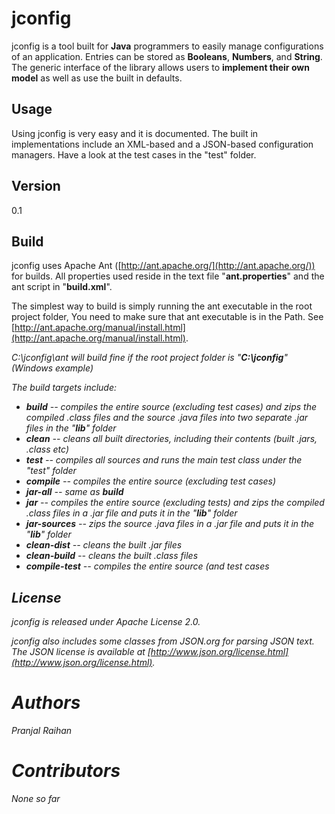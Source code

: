 # jconfig

jconfig is a tool built for <b>Java</b> programmers to easily manage 
configurations of an application. Entries can be stored as <b>Booleans</b>, 
<b>Numbers</b>, and <b>String</b>. The generic interface of the library allows 
users to <b>implement their own model</b> as well as use the built in defaults.

## Usage
Using jconfig is very easy and it is documented. The built in 
implementations include an XML-based and a JSON-based configuration 
managers. Have a look at the test cases in the "test" folder.

## Version
0.1

## Build
jconfig uses Apache Ant ([http://ant.apache.org/](http://ant.apache.org/)) for builds. All properties used reside in 
the text file "<b>ant.properties</b>" and the ant script in "<b>build.xml</b>". <p>
The simplest way to build is simply running the ant executable in the root project 
folder, You need to make sure that ant executable is in the Path. 
See [http://ant.apache.org/manual/install.html](http://ant.apache.org/manual/install.html).
<p>
    <i>C:\jconfig\ant<i> will build fine if the root project folder is "<b>C:\jconfig</b>" (Windows example)
<p>
The build targets include:<br>
<ul>
    <li>
        <b>build</b> -- compiles the entire source (excluding test cases) and zips the compiled .class files and the source .java files into two separate .jar files in the "<b>lib</b>" folder
    </li>
    <li>
        <b>clean</b> -- cleans all built directories, including their contents (built .jars, .class etc)
    </li>
    <li>
        <b>test</b> -- compiles all sources and runs the main test class under the "test" folder
    </li>
    <li>
        <b>compile</b> -- compiles the entire source (excluding test cases)
    </li>
    <li>
        <b>jar-all</b> -- same as <b>build</b>
    </li>
    <li>
        <b>jar</b> -- compiles the entire source (excluding tests) and zips the compiled .class files in a .jar file and puts it in the "<b>lib</b>" folder
    </li>
    <li>
        <b>jar-sources</b> -- zips the source .java files in a .jar file and puts it in the "<b>lib</b>" folder
    </li>
    <li>
        <b>clean-dist</b> -- cleans the built .jar files
    </li>
    <li>
        <b>clean-build</b> -- cleans the built .class files
    </li>
    <li>
        <b>compile-test</b> -- compiles the entire source (and test cases
    </li>
</ul>

## License
jconfig is released under Apache License 2.0.

jconfig also includes some classes from JSON.org for parsing JSON text. 
The JSON license is available at 
[http://www.json.org/license.html](http://www.json.org/license.html).

# Authors
Pranjal Raihan <prshreshtha at yahoo.com>

# Contributors
None so far